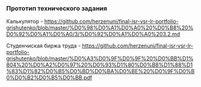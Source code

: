 ### Прототип технического задания
Калькулятор - https://github.com/herzenuni/final-isr-vsr-lr-portfolio-grishutenko/blob/master/%D0%98%D0%A1%D0%A0%20%D0%B8%20%D0%92%D0%A1%D0%A0/3/%D0%92%D0%A1%D0%A0%203.2.md

Студенчиская биржа труда - https://github.com/herzenuni/final-isr-vsr-lr-portfolio-grishutenko/blob/master/%D0%A3%D0%9F%D0%9F%20%D0%BB%D1%804%20%D0%A2%D0%97%20%D0%93%D1%80%D0%B8%D1%88%D1%83%D1%82%D0%B5%D0%BD%D0%BA%D0%BE%20%D0%9F%D0%B0%D0%B2%D0%B5%D0%BB.pdf